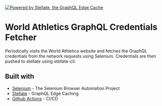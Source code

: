 [![Powered by Stellate, the GraphQL Edge Cache](https://stellate.co/badge.svg)](https://stellate.co/?ref=powered-by)

# World Athletics GraphQL Credentials Fetcher

Periodically visits the World Athletics website and fetches the GraphQL credentials from the network requests using Selenium.
Credentials are then pushed to stellate using stellate-cli.

## Built with 

- [Selenium](https://www.selenium.dev/) - The Selenium Browser Automation Project
- [Stellate](https://stellate.co/) - GraphQL Edge Caching
- [Github Actions](https://github.com/features/actions) - CI/CD